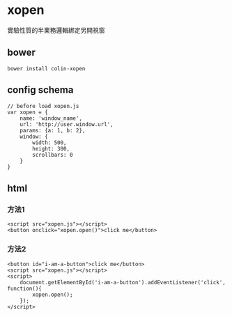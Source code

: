 xopen
=====

實驗性質的半業務邏輯綁定另開視窗

bower
-----
    bower install colin-xopen

config schema
-------------
    // before load xopen.js
    var xopen = {
        name: 'window_name',
        url: 'http://user.window.url',
        params: {a: 1, b: 2},
        window: {
            width: 500,
            height: 300,
            scrollbars: 0
        }
    }

html
----
### 方法1
    <script src="xopen.js"></script>
    <button onclick="xopen.open()">click me</button>

### 方法2
    <button id="i-am-a-button">click me</button>
    <script src="xopen.js"></script>
    <script>
        document.getElementById('i-am-a-button').addEventListener('click', function(){
            xopen.open();
        });
    </script>

